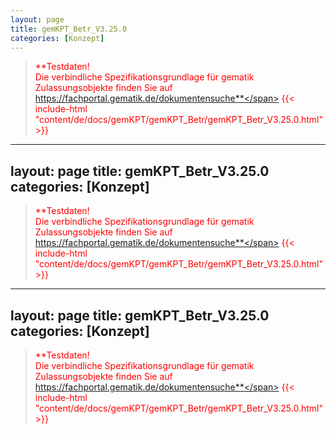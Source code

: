 ```yaml
---
layout: page
title: gemKPT_Betr_V3.25.0
categories: [Konzept]
---
```

> <span style="color:red">**Testdaten!<br>Die verbindliche Spezifikationsgrundlage für gematik Zulassungsobjekte finden Sie auf https://fachportal.gematik.de/dokumentensuche**</span>
{{< include-html "content/de/docs/gemKPT/gemKPT_Betr/gemKPT_Betr_V3.25.0.html" >}}
---
layout: page
title: gemKPT_Betr_V3.25.0
categories: [Konzept]
---
> <span style="color:red">**Testdaten!<br>Die verbindliche Spezifikationsgrundlage für gematik Zulassungsobjekte finden Sie auf https://fachportal.gematik.de/dokumentensuche**</span>
{{< include-html "content/de/docs/gemKPT/gemKPT_Betr/gemKPT_Betr_V3.25.0.html" >}}
---
layout: page
title: gemKPT_Betr_V3.25.0
categories: [Konzept]
---
> <span style="color:red">**Testdaten!<br>Die verbindliche Spezifikationsgrundlage für gematik Zulassungsobjekte finden Sie auf https://fachportal.gematik.de/dokumentensuche**</span>
{{< include-html "content/de/docs/gemKPT/gemKPT_Betr/gemKPT_Betr_V3.25.0.html" >}}
